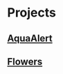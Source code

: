 # Projects

## [AquaAlert](https://github.com/victoriaventura17/MathForDataSci/blob/AquaAlert/README.md)
## [Flowers](https://github.com/victoriaventura17/MathForDataSci/blob/Flowers/README.md)


